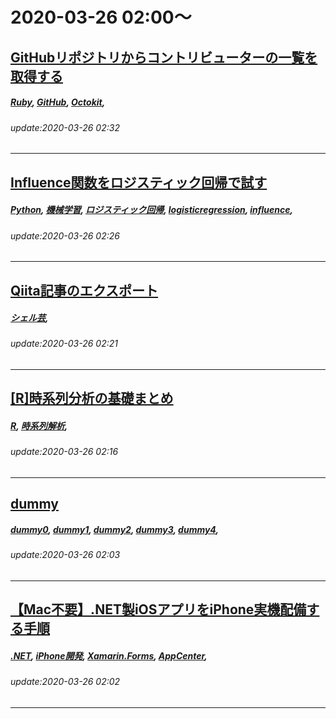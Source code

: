 # 2020-03-26 02:00～
## [GitHubリポジトリからコントリビューターの一覧を取得する](https://qiita.com/ts-3156/items/127a2f28deeb652dd2a5)
##### [Ruby](https://qiita.com/tags/Ruby), [GitHub](https://qiita.com/tags/GitHub), [Octokit](https://qiita.com/tags/Octokit), 
###### update:2020-03-26 02:32
---
## [Influence関数をロジスティック回帰で試す](https://qiita.com/futakuchi0117/items/bb21b1857a95e7b06921)
##### [Python](https://qiita.com/tags/Python), [機械学習](https://qiita.com/tags/機械学習), [ロジスティック回帰](https://qiita.com/tags/ロジスティック回帰), [logisticregression](https://qiita.com/tags/logisticregression), [influence](https://qiita.com/tags/influence), 
###### update:2020-03-26 02:26
---
## [Qiita記事のエクスポート](https://qiita.com/Trouble_SUM/items/d14ec5abae867b9e5a6b)
##### [シェル芸](https://qiita.com/tags/シェル芸), 
###### update:2020-03-26 02:21
---
## [[R]時系列分析の基礎まとめ](https://qiita.com/YM_DSKR/items/2528548913378bfbf9bc)
##### [R](https://qiita.com/tags/R), [時系列解析](https://qiita.com/tags/時系列解析), 
###### update:2020-03-26 02:16
---
## [dummy](https://qiita.com/iwatake2222/items/a9604019bb72925432f6)
##### [dummy0](https://qiita.com/tags/dummy0), [dummy1](https://qiita.com/tags/dummy1), [dummy2](https://qiita.com/tags/dummy2), [dummy3](https://qiita.com/tags/dummy3), [dummy4](https://qiita.com/tags/dummy4), 
###### update:2020-03-26 02:03
---
## [【Mac不要】.NET製iOSアプリをiPhone実機配備する手順](https://qiita.com/kami_teru/items/58b6b5e4fd835248bf7a)
##### [.NET](https://qiita.com/tags/.NET), [iPhone開発](https://qiita.com/tags/iPhone開発), [Xamarin.Forms](https://qiita.com/tags/Xamarin.Forms), [AppCenter](https://qiita.com/tags/AppCenter), 
###### update:2020-03-26 02:02
---





